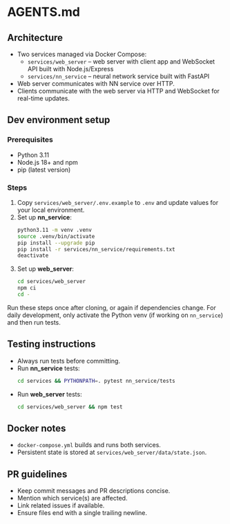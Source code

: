 # AGENTS.md

## Architecture
- Two services managed via Docker Compose:
  - `services/web_server` – web server with client app and WebSocket API built with Node.js/Express
  - `services/nn_service` – neural network service built with FastAPI
- Web server communicates with NN service over HTTP.
- Clients communicate with the web server via HTTP and WebSocket for real-time updates.

## Dev environment setup

### Prerequisites
- Python 3.11
- Node.js 18+ and npm
- pip (latest version)

### Steps
1. Copy `services/web_server/.env.example` to `.env` and update values for your local environment.
2. Set up **nn_service**:
   ```bash
   python3.11 -m venv .venv
   source .venv/bin/activate
   pip install --upgrade pip
   pip install -r services/nn_service/requirements.txt
   deactivate
   ```
3. Set up **web_server**:
   ```bash
   cd services/web_server
   npm ci
   cd -
   ```

Run these steps once after cloning, or again if dependencies change. For daily development, only activate the Python venv (if working on `nn_service`) and then run tests.

## Testing instructions
- Always run tests before committing.
- Run **nn_service** tests:
  ```bash
  cd services && PYTHONPATH=. pytest nn_service/tests
  ```
- Run **web_server** tests:
  ```bash
  cd services/web_server && npm test
  ```

## Docker notes
- `docker-compose.yml` builds and runs both services.
- Persistent state is stored at `services/web_server/data/state.json`.

## PR guidelines
- Keep commit messages and PR descriptions concise.
- Mention which service(s) are affected.
- Link related issues if available.
- Ensure files end with a single trailing newline.
